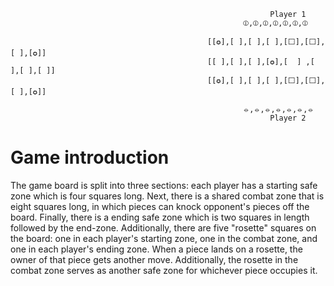                                                               Player 1
                                                        ⦶,⦶,⦶,⦶,⦶,⦶,⦶
            
                                                [[✪],[ ],[ ],[ ],[⬜],[⬜],[ ],[✪]]
                                                [[ ],[ ],[ ],[✪],[  ] ,[  ],[ ],[ ]]
                                                [[✪],[ ],[ ],[ ],[⬜],[⬜],[ ],[✪]]
            
                                                        ⦵,⦵,⦵,⦵,⦵,⦵,⦵
                                                              Player 2

# Game introduction
The game board is split into three sections: each player has a starting safe zone which is four squares long. Next, there is a shared combat zone that is eight squares long, in which pieces can knock opponent's pieces off the board. Finally, there is a ending safe zone which is two squares in length followed by the end-zone. Additionally, there are five "rosette" squares on the board: one in each player's starting zone, one in the combat zone, and one in each player's ending zone. When a piece lands on a rosette, the owner of that piece gets another move. Additionally, the rosette in the combat zone serves as another safe zone for whichever piece occupies it. 
